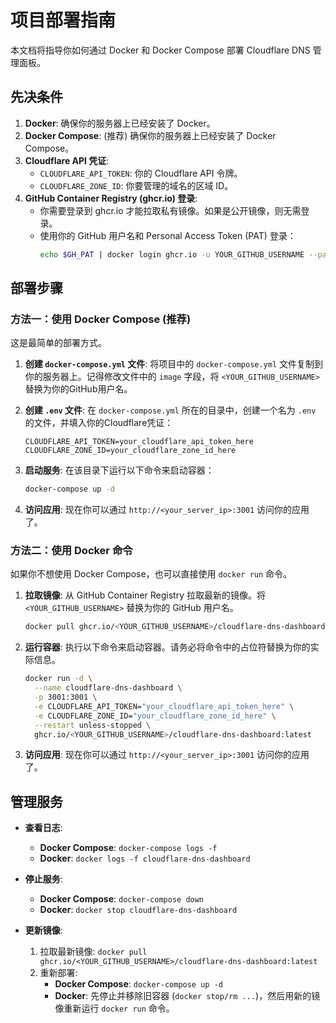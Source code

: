 # 项目部署指南

本文档将指导你如何通过 Docker 和 Docker Compose 部署 Cloudflare DNS 管理面板。

## 先决条件

1.  **Docker**: 确保你的服务器上已经安装了 Docker。
2.  **Docker Compose**: (推荐) 确保你的服务器上已经安装了 Docker Compose。
3.  **Cloudflare API 凭证**:
    * `CLOUDFLARE_API_TOKEN`: 你的 Cloudflare API 令牌。
    * `CLOUDFLARE_ZONE_ID`: 你要管理的域名的区域 ID。
4.  **GitHub Container Registry (ghcr.io) 登录**:
    * 你需要登录到 ghcr.io 才能拉取私有镜像。如果是公开镜像，则无需登录。
    * 使用你的 GitHub 用户名和 Personal Access Token (PAT) 登录：
        ```bash
        echo $GH_PAT | docker login ghcr.io -u YOUR_GITHUB_USERNAME --password-stdin
        ```

## 部署步骤

### 方法一：使用 Docker Compose (推荐)

这是最简单的部署方式。

1.  **创建 `docker-compose.yml` 文件**:
    将项目中的 `docker-compose.yml` 文件复制到你的服务器上。记得修改文件中的 `image` 字段，将 `<YOUR_GITHUB_USERNAME>` 替换为你的GitHub用户名。

2.  **创建 `.env` 文件**:
    在 `docker-compose.yml` 所在的目录中，创建一个名为 `.env` 的文件，并填入你的Cloudflare凭证：
    ```
    CLOUDFLARE_API_TOKEN=your_cloudflare_api_token_here
    CLOUDFLARE_ZONE_ID=your_cloudflare_zone_id_here
    ```

3.  **启动服务**:
    在该目录下运行以下命令来启动容器：
    ```bash
    docker-compose up -d
    ```

4.  **访问应用**:
    现在你可以通过 `http://<your_server_ip>:3001` 访问你的应用了。

### 方法二：使用 Docker 命令

如果你不想使用 Docker Compose，也可以直接使用 `docker run` 命令。

1.  **拉取镜像**:
    从 GitHub Container Registry 拉取最新的镜像。将 `<YOUR_GITHUB_USERNAME>` 替换为你的 GitHub 用户名。
    ```bash
    docker pull ghcr.io/<YOUR_GITHUB_USERNAME>/cloudflare-dns-dashboard:latest
    ```

2.  **运行容器**:
    执行以下命令来启动容器。请务必将命令中的占位符替换为你的实际信息。

    ```bash
    docker run -d \
      --name cloudflare-dns-dashboard \
      -p 3001:3001 \
      -e CLOUDFLARE_API_TOKEN="your_cloudflare_api_token_here" \
      -e CLOUDFLARE_ZONE_ID="your_cloudflare_zone_id_here" \
      --restart unless-stopped \
      ghcr.io/<YOUR_GITHUB_USERNAME>/cloudflare-dns-dashboard:latest
    ```

3.  **访问应用**:
    现在你可以通过 `http://<your_server_ip>:3001` 访问你的应用了。

## 管理服务

* **查看日志**:
    * **Docker Compose**: `docker-compose logs -f`
    * **Docker**: `docker logs -f cloudflare-dns-dashboard`

* **停止服务**:
    * **Docker Compose**: `docker-compose down`
    * **Docker**: `docker stop cloudflare-dns-dashboard`

* **更新镜像**:
    1.  拉取最新镜像: `docker pull ghcr.io/<YOUR_GITHUB_USERNAME>/cloudflare-dns-dashboard:latest`
    2.  重新部署:
        * **Docker Compose**: `docker-compose up -d`
        * **Docker**: 先停止并移除旧容器 (`docker stop/rm ...`)，然后用新的镜像重新运行 `docker run` 命令。
